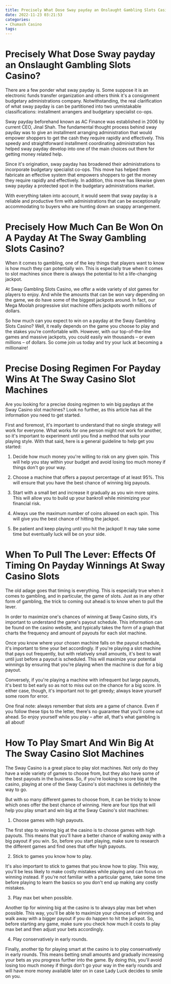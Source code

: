 ```yaml
---
title: Precisely What Dose Sway payday an Onslaught Gambling Slots Casino
date: 2022-11-23 03:21:53
categories:
- Chumash Casino
tags:
---
```



#  Precisely What Dose Sway payday an Onslaught Gambling Slots Casino?

There are a few ponder what sway payday is. Some suppose it is an electronic funds transfer organization and others think it's a consignment budgetary administrations company. Notwithstanding, the real clarification of what sway payday is can be partitioned into two unmistakable classifications: installment arrangers and budgetary specialist co-ops.

Sway payday beforehand known as AC Finance was established in 2006 by current CEO, Jinal Shah. The fundamental thought process behind sway payday was to give an installment arranging administration that would empower shoppers to get the cash they require rapidly and effectively. This speedy and straightforward installment coordinating administration has helped sway payday develop into one of the main choices out there for getting money related help.

Since it's origination, sway payday has broadened their administrations to incorporate budgetary specialist co-ops. This move has helped them fabricate an effective system that empowers shoppers to get the money they require rapidly and effectively. In addition, this move has likewise given sway payday a protected spot in the budgetary administrations market.

With everything taken into account, it would seem that sway payday is a reliable and productive firm with administrations that can be exceptionally accommodating to buyers who are hunting down an snappy arrangement.

#  Precisely How Much Can Be Won On A Payday At The Sway Gambling Slots Casino? 

When it comes to gambling, one of the key things that players want to know is how much they can potentially win. This is especially true when it comes to slot machines since there is always the potential to hit a life-changing jackpot. 

At Sway Gambling Slots Casino, we offer a wide variety of slot games for players to enjoy. And while the amounts that can be won vary depending on the game, we do have some of the biggest jackpots around. In fact, our Mega Moolah progressive slot machine offers jackpots worth millions of dollars. 

So how much can you expect to win on a payday at the Sway Gambling Slots Casino? Well, it really depends on the game you choose to play and the stakes you’re comfortable with. However, with our top-of-the-line games and massive jackpots, you could easily win thousands – or even millions – of dollars. So come join us today and try your luck at becoming a millionaire!

#  Precise Dosing Regimen For Payday Wins At The Sway Casino Slot Machines 

Are you looking for a precise dosing regimen to win big paydays at the Sway Casino slot machines? Look no further, as this article has all the information you need to get started.

First and foremost, it's important to understand that no single strategy will work for everyone. What works for one person might not work for another, so it's important to experiment until you find a method that suits your playing style. With that said, here is a general guideline to help get you started:

1. Decide how much money you're willing to risk on any given spin. This will help you stay within your budget and avoid losing too much money if things don't go your way.

2. Choose a machine that offers a payout percentage of at least 95%. This will ensure that you have the best chance of winning big payouts.

3. Start with a small bet and increase it gradually as you win more spins. This will allow you to build up your bankroll while minimizing your financial risk.

4. Always use the maximum number of coins allowed on each spin. This will give you the best chance of hitting the jackpot.

5. Be patient and keep playing until you hit the jackpot! It may take some time but eventually luck will be on your side.

#  When To Pull The Lever: Effects Of Timing On Payday Winnings At Sway Casino Slots 

The old adage goes that timing is everything. This is especially true when it comes to gambling, and in particular, the game of slots. Just as in any other form of gambling, the trick to coming out ahead is to know when to pull the lever.

In order to maximize one's chances of winning at Sway Casino slots, it's important to understand the game's payout schedule. This information can be found on the casino website, and typically takes the form of a graph that charts the frequency and amount of payouts for each slot machine.

Once you know where your chosen machine falls on the payout schedule, it's important to time your bet accordingly. If you're playing a slot machine that pays out frequently, but with relatively small amounts, it's best to wait until just before a payout is scheduled. This will maximize your potential winnings by ensuring that you're playing when the machine is due for a big payout.

Conversely, if you're playing a machine with infrequent but large payouts, it's best to bet early so as not to miss out on the chance for a big score. In either case, though, it's important not to get greedy; always leave yourself some room for error.

One final note: always remember that slots are a game of chance. Even if you follow these tips to the letter, there's no guarantee that you'll come out ahead. So enjoy yourself while you play – after all, that's what gambling is all about!

#  How To Play Smart And Win Big At The Sway Casino Slot Machines

The Sway Casino is a great place to play slot machines. Not only do they have a wide variety of games to choose from, but they also have some of the best payouts in the business. So, if you're looking to score big at the casino, playing at one of the Sway Casino's slot machines is definitely the way to go.

But with so many different games to choose from, it can be tricky to know which ones offer the best chance of winning. Here are four tips that will help you play smart and win big at the Sway Casino's slot machines:

1. Choose games with high payouts.

The first step to winning big at the casino is to choose games with high payouts. This means that you'll have a better chance of walking away with a big payout if you win. So, before you start playing, make sure to research the different games and find ones that offer high payouts.

2. Stick to games you know how to play.

It's also important to stick to games that you know how to play. This way, you'll be less likely to make costly mistakes while playing and can focus on winning instead. If you're not familiar with a particular game, take some time before playing to learn the basics so you don't end up making any costly mistakes.

3. Play max bet when possible.

Another tip for winning big at the casino is to always play max bet when possible. This way, you'll be able to maximize your chances of winning and walk away with a bigger payout if you do happen to hit the jackpot. So, before starting any game, make sure you check how much it costs to play max bet and then adjust your bets accordingly.


4. Play conservatively in early rounds.

Finally, another tip for playing smart at the casino is to play conservatively in early rounds. This means betting small amounts and gradually increasing your bets as you progress further into the game. By doing this, you'll avoid losing too much money if things don't go your way in the early rounds and will have more money available later on in case Lady Luck decides to smile on you.